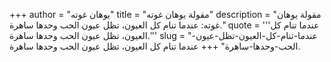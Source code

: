 +++
author = "يوهان غوته"
title = "مقولة يوهان غوته"
description = "مقولة يوهان غوته: عندما تنام كل العيون، تظل عيون الحب وحدها ساهرة."
quote = '''عندما تنام كل العيون، تظل عيون الحب وحدها ساهرة.'''
slug = "عندما-تنام-كل-العيون-تظل-عيون-الحب-وحدها-ساهرة"
+++
عندما تنام كل العيون، تظل عيون الحب وحدها ساهرة.
